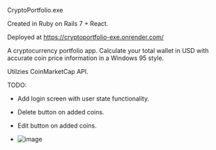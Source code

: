 CryptoPortfolio.exe

Created in Ruby on Rails 7 + React.

Deployed at https://cryptoportfolio-exe.onrender.com/ 

A cryptocurrency portfolio app. Calculate your total wallet in USD with accurate coin price information in a Windows 95 style.

Utilzies CoinMarketCap API.

TODO:

- Add login screen with user state functionality.
- Delete button on added coins.
- Edit button on added coins.

- ![image](https://github.com/daedalussolutions/crypto-portfolio-app/assets/119969921/3f78b817-300a-412c-a650-5f53c1c337db)
